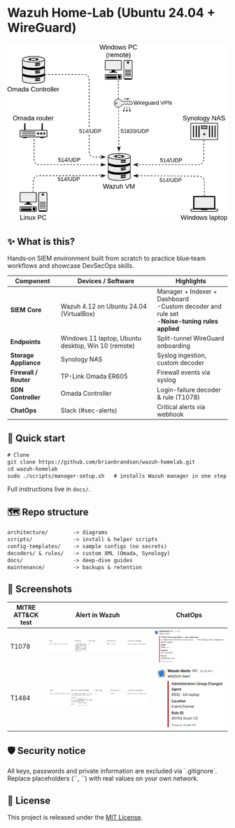 # Wazuh Home‑Lab (Ubuntu 24.04 + WireGuard)

<p align="center">
  <img src="architecture/diagram.png" width="600" alt="Network architecture diagram">
</p>

## ✨  What is this?

Hands‑on SIEM environment built from scratch to practice blue‑team workflows and showcase DevSecOps skills.

| Component            | Devices / Software                       | Highlights                                  |
|----------------------|------------------------------------------|---------------------------------------------|
| **SIEM Core**        | Wazuh 4.12 on Ubuntu 24.04 (VirtualBox)  | Manager + Indexer + Dashboard<br> -Custom decoder and rule set <br> -**Noise-tuning rules applied**|
| **Endpoints**        | Windows 11 laptop, Ubuntu desktop, Win 10 (remote) | Split-tunnel WireGuard onboarding |
| **Storage Appliance**| Synology NAS                             | Syslog ingestion, custom decoder            |
| **Firewall / Router**| TP-Link Omada ER605                      | Firewall events via syslog					|
| **SDN Controller**   | Omada Controller                         | Login-failure decoder & rule (T1078)        |
| **ChatOps**          | Slack (#sec-alerts)			          | Critical alerts via webhook                 |


## 🚀  Quick start

```
# Clone
git clone https://github.com/brianbrandson/wazuh-homelab.git
cd wazuh-homelab
sudo ./scripts/manager-setup.sh   # installs Wazuh manager in one step
```

Full instructions live in `docs/`.

## 🗺️  Repo structure
```
architecture/        -> diagrams
scripts/             -> install & helper scripts
config-templates/    -> sample configs (no secrets)
decoders/ & rules/   -> custom XML (Omada, Synology)
docs/                -> deep‑dive guides
maintenance/         -> backups & retention
```

## 📸  Screenshots

| MITRE ATT&CK test | Alert in Wazuh | ChatOps |
|-------------------|----------------|---------|
| T1078 | ![](docs/screenshots/t1078_wazuh.png) | ![](docs/screenshots/t1078_slack.png) |
| T1484 | ![](docs/screenshots/t1484_wazuh.png) | ![](docs/screenshots/t1484_slack.png) |

## 🛡️  Security notice

All keys, passwords and private information are excluded via \`.gitignore\`. Replace placeholders (\`<TOKEN>\`, \`<IP>\`) with real values on your own network.

## 📜  License

This project is released under the [MIT License](LICENSE).
